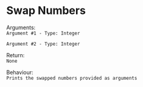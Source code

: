 # Swap Numbers

Arguments:  
```Argument #1 - Type: Integer```

```Argument #2 - Type: Integer```
  
Return:  
```None```
  
Behaviour:  
```Prints the swapped numbers provided as arguments```
